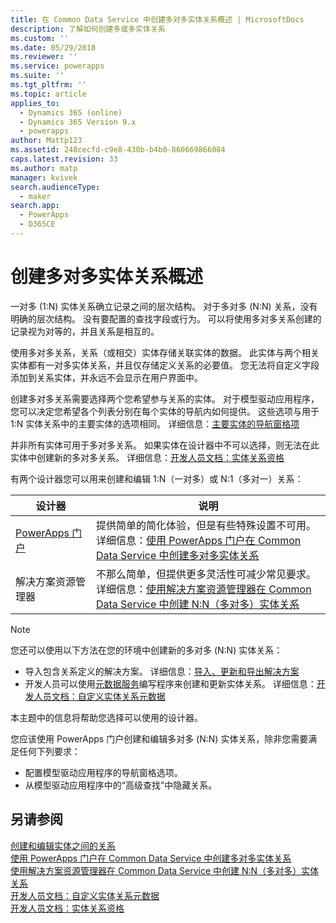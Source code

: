 ```yaml
---
title: 在 Common Data Service 中创建多对多实体关系概述 | MicrosoftDocs
description: 了解如何创建多或多实体关系
ms.custom: ''
ms.date: 05/29/2018
ms.reviewer: ''
ms.service: powerapps
ms.suite: ''
ms.tgt_pltfrm: ''
ms.topic: article
applies_to:
  - Dynamics 365 (online)
  - Dynamics 365 Version 9.x
  - powerapps
author: Mattp123
ms.assetid: 248cecfd-c9e8-430b-b4b0-860669866084
caps.latest.revision: 33
ms.author: matp
manager: kvivek
search.audienceType:
  - maker
search.app:
  - PowerApps
  - D365CE
---
```

# <a name="create-many-to-many-entity-relationships-overview"></a>创建多对多实体关系概述

一对多 (1:N) 实体关系确立记录之间的层次结构。 对于多对多 (N:N) 关系，没有明确的层次结构。 没有要配置的查找字段或行为。 可以将使用多对多关系创建的记录视为对等的，并且关系是相互的。  
  
使用多对多关系，关系（或相交）实体存储关联实体的数据。 此实体与两个相关实体都有一对多实体关系，并且仅存储定义关系的必要值。 您无法将自定义字段添加到关系实体，并永远不会显示在用户界面中。 
  
创建多对多关系需要选择两个您希望参与关系的实体。 对于模型驱动应用程序，您可以决定您希望各个列表分别在每个实体的导航内如何提供。 这些选项与用于 1:N 实体关系中的主要实体的选项相同。 详细信息：[主要实体的导航窗格项](create-edit-1n-relationships-solution-explorer.md#navigation-pane-item-for-primary-entity)
  
并非所有实体可用于多对多关系。 如果实体在设计器中不可以选择，则无法在此实体中创建新的多对多关系。 详细信息：[开发人员文档：实体关系资格](https://docs.microsoft.com/dynamics365/customer-engagement/developer/entity-relationship-eligibility)

有两个设计器您可以用来创建和编辑 1:N（一对多）或 N:1（多对一）关系：

|设计器| 说明|
|--|--|
|[PowerApps 门户](https://web.powerapps.com/?utm_source=padocs&utm_medium=linkinadoc&utm_campaign=referralsfromdoc)|提供简单的简化体验，但是有些特殊设置不可用。<br />详细信息：[使用 PowerApps 门户在 Common Data Service 中创建多对多实体关系](create-edit-nn-relationships-portal.md)|
|解决方案资源管理器|不那么简单，但提供更多灵活性可减少常见要求。<br />详细信息：[使用解决方案资源管理器在 Common Data Service 中创建 N:N（多对多）实体关系](create-edit-nn-relationships-solution-explorer.md) |

> [!NOTE]
> 您还可以使用以下方法在您的环境中创建新的多对多 (N:N) 实体关系：
> - 导入包含关系定义的解决方案。 详细信息：[导入、更新和导出解决方案](import-update-export-solutions.md)
> - 开发人员可以使用[元数据服务](../../developer/common-data-service/metadata-services.md)编写程序来创建和更新实体关系。 详细信息：[开发人员文档：自定义实体关系元数据](https://docs.microsoft.com/dynamics365/customer-engagement/developer/customize-entity-relationship-metadata)

本主题中的信息将帮助您选择可以使用的设计器。 

您应该使用 PowerApps 门户创建和编辑多对多 (N:N) 实体关系，除非您需要满足任何下列要求：

- 配置模型驱动应用程序的导航窗格选项。
- 从模型驱动应用程序中的“高级查找”中隐藏关系。

## <a name="see-also"></a>另请参阅

[创建和编辑实体之间的关系](create-edit-entity-relationships.md)<br />
[使用 PowerApps 门户在 Common Data Service 中创建多对多实体关系](create-edit-nn-relationships-portal.md)<br />
[使用解决方案资源管理器在 Common Data Service 中创建 N:N（多对多）实体关系](create-edit-nn-relationships-solution-explorer.md)<br />
[开发人员文档：自定义实体关系元数据](https://docs.microsoft.com/dynamics365/customer-engagement/developer/customize-entity-relationship-metadata)<br />
[开发人员文档：实体关系资格](https://docs.microsoft.com/dynamics365/customer-engagement/developer/entity-relationship-eligibility)
